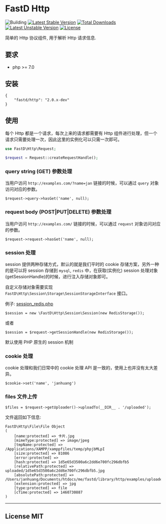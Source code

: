 # FastD Http

![Building](https://api.travis-ci.org/JanHuang/http.svg?branch=master)
[![Latest Stable Version](https://poser.pugx.org/fastd/http/v/stable)](https://packagist.org/packages/fastd/http) [![Total Downloads](https://poser.pugx.org/fastd/http/downloads)](https://packagist.org/packages/fastd/http) [![Latest Unstable Version](https://poser.pugx.org/fastd/http/v/unstable)](https://packagist.org/packages/fastd/http) [![License](https://poser.pugx.org/fastd/http/license)](https://packagist.org/packages/fastd/http)

简单的 Http 协议组件, 用于解析 Http 请求信息.

## 要求

* php >= 7.0

## 安装

```
{
    "fastd/http": "2.0.x-dev"
}
```

## 使用

每个 Http 都是一个请求，每次上来的请求都需要有 Http 组件进行处理，但一个请求只需要处理一次，因此这里的实例化可以只需一次即可。

```php
use FastD\Http\Request;

$request = Request::createRequestHandle();
```

### query string (GET) 参数处理

当用户访问 `http://examples.com/?name=jan` 链接的时候，可以通过 `query` 对象访问对应的参数。

```
$request->query->hasGet('name', null);
```

### request body (POST|PUT|DELETE) 参数处理

当用户访问 `http://examples.com/` 链接的时候，可以通过 `request` 对象访问对应的参数。

```
$request->request->hasGet('name', null);
```

### session 处理

session 提供两种存储方式，默认的就是我们平时的 cookie 存储方案，另外一种的是可以将 session 存储到 `mysql`, `redis` 中，在获取(实例化) session 处理对象(getSessionHandle)的时候，进行注入存储对象即可。

自定义存储对象需要实现 `FastD\Http\Session\Storage\SessionStorageInterface` 接口。

例子: [session_redis.php](./examples/session_redis.php)

```
$session = new \FastD\Http\Session\Session(new RedisStorage());
```

或者

```
$session = $request->getSessionHandle(new RedisStorage());
```

默认使用 PHP 原生的 session 机制

### cookie 处理

cookie 处理和我们日常中的 cookie 处理 API 是一致的，使用上也并没有太大差异。

```
$cookie->set('name', 'janhuang')
```

### files 文件上传

```
$files = $request->getUploader()->uploadTo(__DIR__ . '/uploaded');
```

文件返回如下信息:

```
FastD\Http\File\File Object
(
    [name:protected] => 卡片.jpg
    [mimeType:protected] => image/jpeg
    [tmpName:protected] => /Applications/XAMPP/xamppfiles/temp/phpjbMLpI
    [size:protected] => 81086
    [error:protected] =>
    [hash:protected] => 1d5e65d3500a6c2dd6e700fc296dbfb5
    [relativePath:protected] => uploaded/1d5e65d3500a6c2dd6e700fc296dbfb5.jpg
    [absolutePath:protected] => /Users/janhuang/Documents/htdocs/me/fastd/library/http/examples/uploaded/1d5e65d3500a6c2dd6e700fc296dbfb5.jpg
    [extension:protected] => jpg
    [type:protected] => file
    [cTime:protected] => 1460730887
)
```

----

## License MIT
